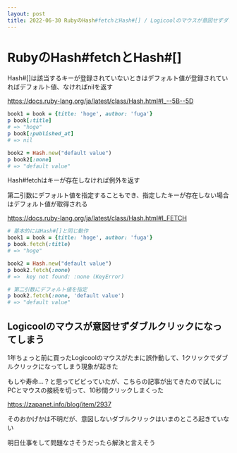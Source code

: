 ```yaml
---
layout: post
title: 2022-06-30 RubyのHash#fetchとHash#[] / Logicoolのマウスが意図せずダブルクリックになってしまう
---
```


# RubyのHash#fetchとHash#[]

Hash#[]は該当するキーが登録されていないときはデフォルト値が登録されていればデフォルト値、なければnilを返す

https://docs.ruby-lang.org/ja/latest/class/Hash.html#I_--5B--5D

```ruby
book1 = book = {title: 'hoge', author: 'fuga'}
p book[:title]
# => "hoge"
p book[:published_at]
# => nil

book2 = Hash.new("default value")
p book2[:none]
# => "default value"
```

Hash#fetchはキーが存在しなければ例外を返す

第二引数にデフォルト値を指定することもでき、指定したキーが存在しない場合はデフォルト値が取得される

https://docs.ruby-lang.org/ja/latest/class/Hash.html#I_FETCH


```ruby
# 基本的にはHash#[]と同じ動作
book1 = book = {title: 'hoge', author: 'fuga'}
p book.fetch(:title)
# => "hoge"

book2 = Hash.new("default value")
p book2.fetch(:none)
# =>  key not found: :none (KeyError)

# 第二引数にデフォルト値を指定
p book2.fetch(:none, 'default value')
# => "default value"      
```

## Logicoolのマウスが意図せずダブルクリックになってしまう

1年ちょっと前に買ったLogicoolのマウスがたまに誤作動して、1クリックでダブルクリックになってしまう現象が起きた

もしや寿命...？と思ってビビっていたが、こちらの記事が出てきたので試しにPCとマウスの接続を切って、10秒間クリックしまくった

https://zapanet.info/blog/item/2937

そのおかげかは不明だが、意図しないダブルクリックはいまのところ起きていない

明日仕事をして問題なさそうだったら解決と言えそう

